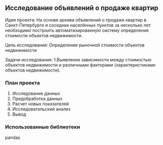 ﻿## Исследование объявлений о продаже квартир 

Идея проекта:
На основе архива объявлений о продаже квартир в Санкт-Петербурге и соседних населённых пунктов за несколько лет необходимо построить автоматизированную систему определения стоимости объектов недвижимости. 

Цель исследования:
Определение рыночной стоимости объектов недвижимости

Задачи исследования:
1.Выявление зависимости между стоимостью объектов недвижимости и различными факторами (характеристиками объектов недвижимости). 


### План проекта

1.	Исследование данных 
2.	Предобработка данных 
3.	Расчет новых показателей
4.	Исследовательский анализ 
5.	Вывод



### Использованные библиотеки

pandas


